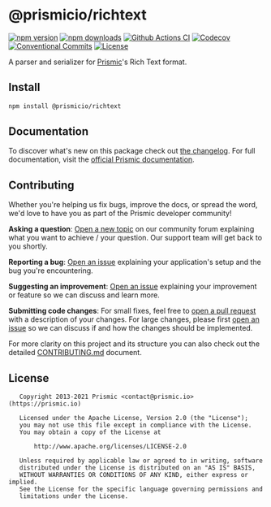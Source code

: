 <!--

Replace all on all files (README.md, CONTRIBUTING.md, bug_report.md, package.json):
- @prismicio/richtext
- A parser and serializer for Prismic's Rich Text format
- prismicio/prismic-richtext
- prismic-richtext

-->

# @prismicio/richtext

[![npm version][npm-version-src]][npm-version-href]
[![npm downloads][npm-downloads-src]][npm-downloads-href]
[![Github Actions CI][github-actions-ci-src]][github-actions-ci-href]
[![Codecov][codecov-src]][codecov-href]
[![Conventional Commits][conventional-commits-src]][conventional-commits-href]
[![License][license-src]][license-href]

A parser and serializer for [Prismic][prismic]'s Rich Text format.

<!--

TODO: Create a small list of package features:

- 🤔 &nbsp;A useful feature;
- 🥴 &nbsp;Another useful feature;
- 🙃 &nbsp;A final useful feature.

Non-breaking space: &nbsp; are here on purpose to fix emoji rendering on certain systems.

-->

## Install

```bash
npm install @prismicio/richtext
```

## Documentation

To discover what's new on this package check out [the changelog][changelog]. For full documentation, visit the [official Prismic documentation][prismic-docs].

## Contributing

Whether you're helping us fix bugs, improve the docs, or spread the word, we'd love to have you as part of the Prismic developer community!

**Asking a question**: [Open a new topic][forum-question] on our community forum explaining what you want to achieve / your question. Our support team will get back to you shortly.

**Reporting a bug**: [Open an issue][repo-bug-report] explaining your application's setup and the bug you're encountering.

**Suggesting an improvement**: [Open an issue][repo-feature-request] explaining your improvement or feature so we can discuss and learn more.

**Submitting code changes**: For small fixes, feel free to [open a pull request][repo-pull-requests] with a description of your changes. For large changes, please first [open an issue][repo-feature-request] so we can discuss if and how the changes should be implemented.

For more clarity on this project and its structure you can also check out the detailed [CONTRIBUTING.md][contributing] document.

## License

```
   Copyright 2013-2021 Prismic <contact@prismic.io> (https://prismic.io)

   Licensed under the Apache License, Version 2.0 (the "License");
   you may not use this file except in compliance with the License.
   You may obtain a copy of the License at

       http://www.apache.org/licenses/LICENSE-2.0

   Unless required by applicable law or agreed to in writing, software
   distributed under the License is distributed on an "AS IS" BASIS,
   WITHOUT WARRANTIES OR CONDITIONS OF ANY KIND, either express or implied.
   See the License for the specific language governing permissions and
   limitations under the License.
```

<!-- Links -->

[prismic]: https://prismic.io

<!-- TODO: Replace link with a more useful one if available -->

[prismic-docs]: https://prismic.io/docs
[changelog]: ./CHANGELOG.md
[contributing]: ./CONTRIBUTING.md

<!-- TODO: Replace link with a more useful one if available -->

[forum-question]: https://community.prismic.io
[repo-bug-report]: https://github.com/prismicio/prismic-richtext/issues/new?assignees=&labels=bug&template=bug_report.md&title=
[repo-feature-request]: https://github.com/prismicio/prismic-richtext/issues/new?assignees=&labels=enhancement&template=feature_request.md&title=
[repo-pull-requests]: https://github.com/prismicio/prismic-richtext/pulls

<!-- Badges -->

[npm-version-src]: https://img.shields.io/npm/v/@prismicio/richtext/latest.svg
[npm-version-href]: https://npmjs.com/package/@prismicio/richtext
[npm-downloads-src]: https://img.shields.io/npm/dm/@prismicio/richtext.svg
[npm-downloads-href]: https://npmjs.com/package/@prismicio/richtext
[github-actions-ci-src]: https://github.com/prismicio/prismic-richtext/workflows/ci/badge.svg
[github-actions-ci-href]: https://github.com/prismicio/prismic-richtext/actions?query=workflow%3Aci
[codecov-src]: https://img.shields.io/codecov/c/github/prismicio/prismic-richtext.svg
[codecov-href]: https://codecov.io/gh/prismicio/prismic-richtext
[conventional-commits-src]: https://img.shields.io/badge/Conventional%20Commits-1.0.0-yellow.svg
[conventional-commits-href]: https://conventionalcommits.org
[license-src]: https://img.shields.io/npm/l/@prismicio/richtext.svg
[license-href]: https://npmjs.com/package/@prismicio/richtext
